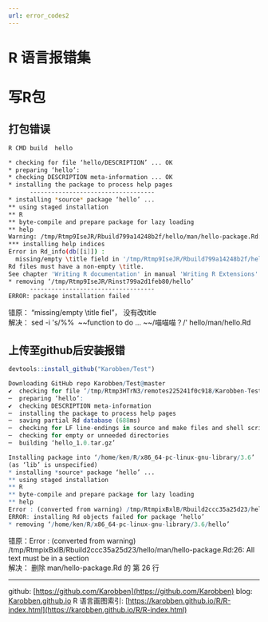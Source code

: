 ```yaml
---
url: error_codes2
---
```


# R 语言报错集

<a name="YqNpC"></a>
# 写R包

<a name="ll1lF"></a>
## 打包错误
```bash
R CMD build  hello

* checking for file ‘hello/DESCRIPTION’ ... OK
* preparing ‘hello’:
* checking DESCRIPTION meta-information ... OK
* installing the package to process help pages
      -----------------------------------
* installing *source* package ‘hello’ ...
** using staged installation
** R
** byte-compile and prepare package for lazy loading
** help
Warning: /tmp/Rtmp9IseJR/Rbuild799a14248b2f/hello/man/hello-package.Rd:26: All text must be in a section
*** installing help indices
Error in Rd_info(db[[i]]) :
  missing/empty \title field in '/tmp/Rtmp9IseJR/Rbuild799a14248b2f/hello/man/hello.Rd'
Rd files must have a non-empty \title.
See chapter 'Writing R documentation' in manual 'Writing R Extensions'.
* removing ‘/tmp/Rtmp9IseJR/Rinst799a2d1feb80/hello’
      -----------------------------------
ERROR: package installation failed

```

错原： “missing/empty \title fiel”， 没有改title<br />解决： sed -i 's/%%  ~~function to do ... ~~/喵喵喵？/' hello/man/hello.Rd

<a name="rGBi1"></a>
## 上传至github后安装报错
```r
devtools::install_github("Karobben/Test")

Downloading GitHub repo Karobben/Test@master
✔  checking for file ‘/tmp/Rtmp3HTrN3/remotes225241f0c918/Karobben-Test-252c791/DESCRIPTION’ ...
─  preparing ‘hello’:
✔  checking DESCRIPTION meta-information
─  installing the package to process help pages
─  saving partial Rd database (688ms)
─  checking for LF line-endings in source and make files and shell scripts
─  checking for empty or unneeded directories
─  building ‘hello_1.0.tar.gz’

Installing package into ‘/home/ken/R/x86_64-pc-linux-gnu-library/3.6’
(as ‘lib’ is unspecified)
* installing *source* package ‘hello’ ...
** using staged installation
** R
** byte-compile and prepare package for lazy loading
** help
Error : (converted from warning) /tmp/RtmpixBxlB/Rbuild2ccc35a25d23/hello/man/hello-package.Rd:26: All text must be in a section
ERROR: installing Rd objects failed for package ‘hello’
* removing ‘/home/ken/R/x86_64-pc-linux-gnu-library/3.6/hello’
```

错原：Error : (converted from warning) /tmp/RtmpixBxlB/Rbuild2ccc35a25d23/hello/man/hello-package.Rd:26: All text must be in a section<br />解决： 删除 man/hello-package.Rd 的 第 26 行



---
github: [https://github.com/Karobben](https://github.com/Karobben)
blog: [Karobben.github.io](http://Karobben.github.io)
R 语言画图索引: [https://karobben.github.io/R/R-index.html](https://karobben.github.io/R/R-index.html)

